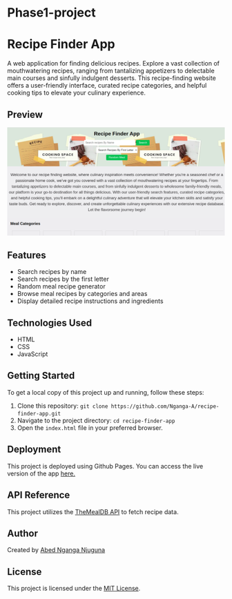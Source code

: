 # Phase1-project
# Recipe Finder App

A web application for finding delicious recipes. Explore a vast collection of mouthwatering recipes, ranging from tantalizing appetizers to delectable main courses and sinfully indulgent desserts. This recipe-finding website offers a user-friendly interface, curated recipe categories, and helpful cooking tips to elevate your culinary experience.

## Preview

![Recipe Finder App Preview](preview.png)

## Features
- Search recipes by name
- Search recipes by the first letter
- Random meal recipe generator
- Browse meal recipes by categories and areas
- Display detailed recipe instructions and ingredients

## Technologies Used
- HTML
- CSS
- JavaScript

## Getting Started
To get a local copy of this project up and running, follow these steps:

1. Clone this repository: `git clone https://github.com/Nganga-A/recipe-finder-app.git`
2. Navigate to the project directory: `cd recipe-finder-app`
3. Open the `index.html` file in your preferred browser.

## Deployment
This project is deployed using Github Pages. You can access the live version of the app [here.](nganga-a.github.io/Phase1-project/)

## API Reference

This project utilizes the [TheMealDB API](https://www.themealdb.com/api.php) to fetch recipe data.

## Author

Created by [Abed Nganga Njuguna ](https://github.com/Nganga-A)

## License

This project is licensed under the [MIT License](LICENSE).
